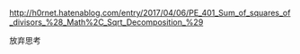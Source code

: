 http://h0rnet.hatenablog.com/entry/2017/04/06/PE_401_Sum_of_squares_of_divisors_%28_Math%2C_Sqrt_Decomposition_%29

放弃思考
